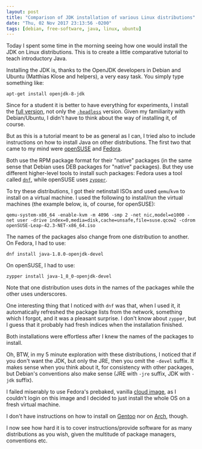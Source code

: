 ```yaml
---
layout: post
title: "Comparison of JDK installation of various Linux distributions"
date: "Thu, 02 Nov 2017 23:13:56 -0200"
tags: [debian, free-software, java, linux, ubuntu]
---
```


Today I spent some time in the morning seeing how one would install the JDK
on Linux distributions. This is to create a little comparative tutorial to
teach introductory Java.

Installing the JDK is, thanks to the OpenJDK developers in Debian and Ubuntu
(Matthias Klose and helpers), a very easy task. You simply type something
like:

    apt-get install openjdk-8-jdk

Since for a student it is better to have everything for experiments, I
install the [full version][jdk-full], not only the
[`-headless`][jdk-headless] version. Given my familiarity with
Debian/Ubuntu, I didn't have to think about the way of installing it, of
course.

[jdk-full]: https://packages.debian.org/sid/openjdk-8-jdk
[jdk-headless]: https://packages.debian.org/sid/openjdk-8-jdk-headless

But as this is a tutorial meant to be as general as I can, I tried also to
include instructions on how to install Java on other distributions. The
first two that came to my mind were [openSUSE][opensuse] and [Fedora][fedora].

[opensuse]: https://www.opensuse.org/
[fedora]: https://getfedora.org/

Both use the RPM package format for their "native" packages (in the same
sense that Debian uses DEB packages for "native" packages). But they use
different higher-level tools to install such packages: Fedora uses a tool
called [`dnf`][dnf], while openSUSE uses [`zypper`][zypper].

[dnf]: https://fedoraproject.org/wiki/DNF
[zypper]: https://en.opensuse.org/SDB:Zypper_usage

To try these distributions, I got their netinstall ISOs and used
`qemu`/`kvm` to install on a virtual machine. I used the following to
install/run the virtual machines (the example below, is, of course, for openSUSE):


    qemu-system-x86_64 -enable-kvm -m 4096 -smp 2 -net nic,model=e1000 -net user -drive index=0,media=disk,cache=unsafe,file=suse.qcow2 -cdrom openSUSE-Leap-42.3-NET-x86_64.iso

The names of the packages also change from one distribution to another. On
Fedora, I had to use:

    dnf install java-1.8.0-openjdk-devel

On openSUSE, I had to use:

    zypper install java-1_8_0-openjdk-devel

Note that one distribution uses dots in the names of the packages while the
other uses underscores.

One interesting thing that I noticed with `dnf` was that, when I used it, it
automatically refreshed the package lists from the network, something which
I forgot, and it was a pleasant surprise. I don't know about `zypper`, but I
guess that it probably had fresh indices when the installation finished.

Both installations were effortless after I knew the names of the packages to
install.

Oh, BTW, in my 5 minute exploration with these distributions, I noticed that
if you don't want the JDK, but only the JRE, then you omit the `-devel`
suffix.  It makes sense when you think about it, for consistency with other
packages, but Debian's conventions also make sense (JRE with `-jre` suffix,
JDK with `-jdk` suffix).

I failed miserably to use Fedora's prebaked, vanilla
[cloud image][fedoracloud], as I couldn't login on this image and I decided
to just install the whole OS on a fresh virtual machine.

[fedoracloud]: https://alt.fedoraproject.org/cloud/

I don't have instructions on how to install on [Gentoo][gentoo] nor on
[Arch][arch], though.

[gentoo]: https://getfedora.org/
[arch]: https://www.archlinux.org/

I now see how hard it is to cover instructions/provide software for as many
distributions as you wish, given the multitude of package managers,
conventions etc.

